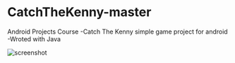 # CatchTheKenny-master
 Android Projects Course 
 -Catch The Kenny simple game project for android 
 -Wroted with Java

 

![screenshot](https://user-images.githubusercontent.com/88238748/160482178-9da809ee-8ddb-415f-9bdd-177a8d3f4ffe.png)
